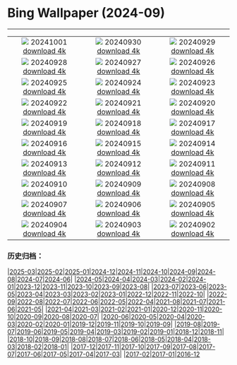 # Bing Wallpaper (2024-09)
**************
| | | |
| :----: | :----: | :----: |
| ![](https://www.bing.com/th?id=OHR.HalfDomeYosemite_JA-JP3299475040_1920x1080.jpg) 20241001 [download 4k](https://www.bing.com/th?id=OHR.HalfDomeYosemite_JA-JP3299475040_UHD.jpg) | ![](https://www.bing.com/th?id=OHR.WalrusNorway_JA-JP3040663299_1920x1080.jpg) 20240930 [download 4k](https://www.bing.com/th?id=OHR.WalrusNorway_JA-JP3040663299_UHD.jpg) | ![](https://www.bing.com/th?id=OHR.ConnecticutBridge_JA-JP2803321025_1920x1080.jpg) 20240929 [download 4k](https://www.bing.com/th?id=OHR.ConnecticutBridge_JA-JP2803321025_UHD.jpg) |
| ![](https://www.bing.com/th?id=OHR.VeniceAerial_JA-JP2627608079_1920x1080.jpg) 20240928 [download 4k](https://www.bing.com/th?id=OHR.VeniceAerial_JA-JP2627608079_UHD.jpg) | ![](https://www.bing.com/th?id=OHR.YokohamaBridge2024_JA-JP2381649830_1920x1080.jpg) 20240927 [download 4k](https://www.bing.com/th?id=OHR.YokohamaBridge2024_JA-JP2381649830_UHD.jpg) | ![](https://www.bing.com/th?id=OHR.LittleToucanet_JA-JP2193126707_1920x1080.jpg) 20240926 [download 4k](https://www.bing.com/th?id=OHR.LittleToucanet_JA-JP2193126707_UHD.jpg) |
| ![](https://www.bing.com/th?id=OHR.GiantSequoias_JA-JP1712203970_1920x1080.jpg) 20240925 [download 4k](https://www.bing.com/th?id=OHR.GiantSequoias_JA-JP1712203970_UHD.jpg) | ![](https://www.bing.com/th?id=OHR.SkaftafellWaterfall_JA-JP1502759780_1920x1080.jpg) 20240924 [download 4k](https://www.bing.com/th?id=OHR.SkaftafellWaterfall_JA-JP1502759780_UHD.jpg) | ![](https://www.bing.com/th?id=OHR.IcebergOtter_JA-JP1353399604_1920x1080.jpg) 20240923 [download 4k](https://www.bing.com/th?id=OHR.IcebergOtter_JA-JP1353399604_UHD.jpg) |
| ![](https://www.bing.com/th?id=OHR.RedSpiderlily2024_JA-JP1171609872_1920x1080.jpg) 20240922 [download 4k](https://www.bing.com/th?id=OHR.RedSpiderlily2024_JA-JP1171609872_UHD.jpg) | ![](https://www.bing.com/th?id=OHR.MunichBeerfest_JA-JP0799044795_1920x1080.jpg) 20240921 [download 4k](https://www.bing.com/th?id=OHR.MunichBeerfest_JA-JP0799044795_UHD.jpg) | ![](https://www.bing.com/th?id=OHR.OcracokeLight_JA-JP0600038027_1920x1080.jpg) 20240920 [download 4k](https://www.bing.com/th?id=OHR.OcracokeLight_JA-JP0600038027_UHD.jpg) |
| ![](https://www.bing.com/th?id=OHR.PiratePlayground_JA-JP8924583087_1920x1080.jpg) 20240919 [download 4k](https://www.bing.com/th?id=OHR.PiratePlayground_JA-JP8924583087_UHD.jpg) | ![](https://www.bing.com/th?id=OHR.GlenariffPark_JA-JP5014364740_1920x1080.jpg) 20240918 [download 4k](https://www.bing.com/th?id=OHR.GlenariffPark_JA-JP5014364740_UHD.jpg) | ![](https://www.bing.com/th?id=OHR.MidAutumnSingapore_JA-JP4830170317_1920x1080.jpg) 20240917 [download 4k](https://www.bing.com/th?id=OHR.MidAutumnSingapore_JA-JP4830170317_UHD.jpg) |
| ![](https://www.bing.com/th?id=OHR.OwlNew2024_JA-JP4084004440_1920x1080.jpg) 20240916 [download 4k](https://www.bing.com/th?id=OHR.OwlNew2024_JA-JP4084004440_UHD.jpg) | ![](https://www.bing.com/th?id=OHR.SunriseWallabies_JA-JP3900865129_1920x1080.jpg) 20240915 [download 4k](https://www.bing.com/th?id=OHR.SunriseWallabies_JA-JP3900865129_UHD.jpg) | ![](https://www.bing.com/th?id=OHR.CosmosDay2024_JA-JP3703662081_1920x1080.jpg) 20240914 [download 4k](https://www.bing.com/th?id=OHR.CosmosDay2024_JA-JP3703662081_UHD.jpg) |
| ![](https://www.bing.com/th?id=OHR.PointReyes_JA-JP3284759959_1920x1080.jpg) 20240913 [download 4k](https://www.bing.com/th?id=OHR.PointReyes_JA-JP3284759959_UHD.jpg) | ![](https://www.bing.com/th?id=OHR.DolphinReunion_JA-JP2887031776_1920x1080.jpg) 20240912 [download 4k](https://www.bing.com/th?id=OHR.DolphinReunion_JA-JP2887031776_UHD.jpg) | ![](https://www.bing.com/th?id=OHR.BridgeLisbon_JA-JP2510109081_1920x1080.jpg) 20240911 [download 4k](https://www.bing.com/th?id=OHR.BridgeLisbon_JA-JP2510109081_UHD.jpg) |
| ![](https://www.bing.com/th?id=OHR.RapaNuiSunrise_JA-JP2119516419_1920x1080.jpg) 20240910 [download 4k](https://www.bing.com/th?id=OHR.RapaNuiSunrise_JA-JP2119516419_UHD.jpg) | ![](https://www.bing.com/th?id=OHR.IguazuRainbow_JA-JP1767821337_1920x1080.jpg) 20240909 [download 4k](https://www.bing.com/th?id=OHR.IguazuRainbow_JA-JP1767821337_UHD.jpg) | ![](https://www.bing.com/th?id=OHR.StockholmLibrary_JA-JP1538658617_1920x1080.jpg) 20240908 [download 4k](https://www.bing.com/th?id=OHR.StockholmLibrary_JA-JP1538658617_UHD.jpg) |
| ![](https://www.bing.com/th?id=OHR.SantaCruzHummer_JA-JP9857439185_1920x1080.jpg) 20240907 [download 4k](https://www.bing.com/th?id=OHR.SantaCruzHummer_JA-JP9857439185_UHD.jpg) | ![](https://www.bing.com/th?id=OHR.GujoHachiman_JA-JP9477689405_1920x1080.jpg) 20240906 [download 4k](https://www.bing.com/th?id=OHR.GujoHachiman_JA-JP9477689405_UHD.jpg) | ![](https://www.bing.com/th?id=OHR.TIFF2024_JA-JP6140620870_1920x1080.jpg) 20240905 [download 4k](https://www.bing.com/th?id=OHR.TIFF2024_JA-JP6140620870_UHD.jpg) |
| ![](https://www.bing.com/th?id=OHR.DuskyOwls_JA-JP6308123307_1920x1080.jpg) 20240904 [download 4k](https://www.bing.com/th?id=OHR.DuskyOwls_JA-JP6308123307_UHD.jpg) | ![](https://www.bing.com/th?id=OHR.AlpineLakes_JA-JP6421290140_1920x1080.jpg) 20240903 [download 4k](https://www.bing.com/th?id=OHR.AlpineLakes_JA-JP6421290140_UHD.jpg) | ![](https://www.bing.com/th?id=OHR.BuracodasAraras_JA-JP6532536495_1920x1080.jpg) 20240902 [download 4k](https://www.bing.com/th?id=OHR.BuracodasAraras_JA-JP6532536495_UHD.jpg) |

### 历史归档：

|[2025-03](/../2025-03/2025-03.md)|[2025-02](/../2025-02/2025-02.md)|[2025-01](/../2025-01/2025-01.md)|[2024-12](/../2024-12/2024-12.md)|[2024-11](/../2024-11/2024-11.md)|[2024-10](/../2024-10/2024-10.md)|[2024-09](/2024-09.md)|[2024-08](/../2024-08/2024-08.md)|[2024-07](/../2024-07/2024-07.md)|[2024-06](/../2024-06/2024-06.md)|
|[2024-05](/../2024-05/2024-05.md)|[2024-04](/../2024-04/2024-04.md)|[2024-03](/../2024-03/2024-03.md)|[2024-02](/../2024-02/2024-02.md)|[2024-01](/../2024-01/2024-01.md)|[2023-12](/../2023-12/2023-12.md)|[2023-11](/../2023-11/2023-11.md)|[2023-10](/../2023-10/2023-10.md)|[2023-09](/../2023-09/2023-09.md)|[2023-08](/../2023-08/2023-08.md)|
|[2023-07](/../2023-07/2023-07.md)|[2023-06](/../2023-06/2023-06.md)|[2023-05](/../2023-05/2023-05.md)|[2023-04](/../2023-04/2023-04.md)|[2023-03](/../2023-03/2023-03.md)|[2023-02](/../2023-02/2023-02.md)|[2023-01](/../2023-01/2023-01.md)|[2022-12](/../2022-12/2022-12.md)|[2022-11](/../2022-11/2022-11.md)|[2022-10](/../2022-10/2022-10.md)|
|[2022-09](/../2022-09/2022-09.md)|[2022-08](/../2022-08/2022-08.md)|[2022-07](/../2022-07/2022-07.md)|[2022-06](/../2022-06/2022-06.md)|[2022-05](/../2022-05/2022-05.md)|[2022-04](/../2022-04/2022-04.md)|[2021-08](/../2021-08/2021-08.md)|[2021-07](/../2021-07/2021-07.md)|[2021-06](/../2021-06/2021-06.md)|[2021-05](/../2021-05/2021-05.md)|
|[2021-04](/../2021-04/2021-04.md)|[2021-03](/../2021-03/2021-03.md)|[2021-02](/../2021-02/2021-02.md)|[2021-01](/../2021-01/2021-01.md)|[2020-12](/../2020-12/2020-12.md)|[2020-11](/../2020-11/2020-11.md)|[2020-10](/../2020-10/2020-10.md)|[2020-09](/../2020-09/2020-09.md)|[2020-08](/../2020-08/2020-08.md)|[2020-07](/../2020-07/2020-07.md)|
|[2020-06](/../2020-06/2020-06.md)|[2020-05](/../2020-05/2020-05.md)|[2020-04](/../2020-04/2020-04.md)|[2020-03](/../2020-03/2020-03.md)|[2020-02](/../2020-02/2020-02.md)|[2020-01](/../2020-01/2020-01.md)|[2019-12](/../2019-12/2019-12.md)|[2019-11](/../2019-11/2019-11.md)|[2019-10](/../2019-10/2019-10.md)|[2019-09](/../2019-09/2019-09.md)|
|[2019-08](/../2019-08/2019-08.md)|[2019-07](/../2019-07/2019-07.md)|[2019-06](/../2019-06/2019-06.md)|[2019-05](/../2019-05/2019-05.md)|[2019-04](/../2019-04/2019-04.md)|[2019-03](/../2019-03/2019-03.md)|[2019-02](/../2019-02/2019-02.md)|[2019-01](/../2019-01/2019-01.md)|[2018-12](/../2018-12/2018-12.md)|[2018-11](/../2018-11/2018-11.md)|
|[2018-10](/../2018-10/2018-10.md)|[2018-09](/../2018-09/2018-09.md)|[2018-08](/../2018-08/2018-08.md)|[2018-07](/../2018-07/2018-07.md)|[2018-06](/../2018-06/2018-06.md)|[2018-05](/../2018-05/2018-05.md)|[2018-04](/../2018-04/2018-04.md)|[2018-03](/../2018-03/2018-03.md)|[2018-02](/../2018-02/2018-02.md)|[2018-01](/../2018-01/2018-01.md)|
|[2017-12](/../2017-12/2017-12.md)|[2017-11](/../2017-11/2017-11.md)|[2017-10](/../2017-10/2017-10.md)|[2017-09](/../2017-09/2017-09.md)|[2017-08](/../2017-08/2017-08.md)|[2017-07](/../2017-07/2017-07.md)|[2017-06](/../2017-06/2017-06.md)|[2017-05](/../2017-05/2017-05.md)|[2017-04](/../2017-04/2017-04.md)|[2017-03](/../2017-03/2017-03.md)|
|[2017-02](/../2017-02/2017-02.md)|[2017-01](/../2017-01/2017-01.md)|[2016-12](/../2016-12/2016-12.md)